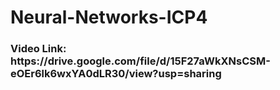 # Neural-Networks-ICP4

<h3>Video Link: https://drive.google.com/file/d/15F27aWkXNsCSM-eOEr6lk6wxYA0dLR30/view?usp=sharing</h3>
